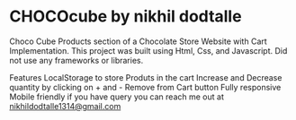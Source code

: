 # CHOCOcube by nikhil dodtalle
Choco Cube
Products section of a Chocolate Store Website with Cart Implementation. This project was built using Html, Css, and Javascript. Did not use any frameworks or libraries.

Features
LocalStorage to store Produts in the cart
Increase and Decrease quantity by clicking on + and -
Remove from Cart button
Fully responsive
Mobile friendly
 if you have query you can reach  me out at nikhildodtalle1314@gmail.com
